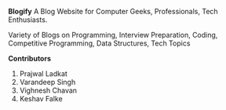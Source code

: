 **Blogify**
A Blog Website for Computer Geeks, Professionals, Tech Enthusiasts.

Variety of Blogs on Programming, Interview Preparation, Coding, Competitive Programming, Data Structures, Tech Topics


**Contributors**
1. Prajwal Ladkat
2. Varandeep Singh
3. Vighnesh Chavan
4. Keshav Falke

